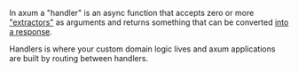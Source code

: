In axum a "handler" is an async function that accepts zero or more
["extractors"](#extractors) as arguments and returns something that
can be converted [into a response](#building-responses).

Handlers is where your custom domain logic lives and axum applications are
built by routing between handlers.

[`debug_handler`]: https://docs.rs/axum-debug/latest/axum_debug/attr.debug_handler.html
